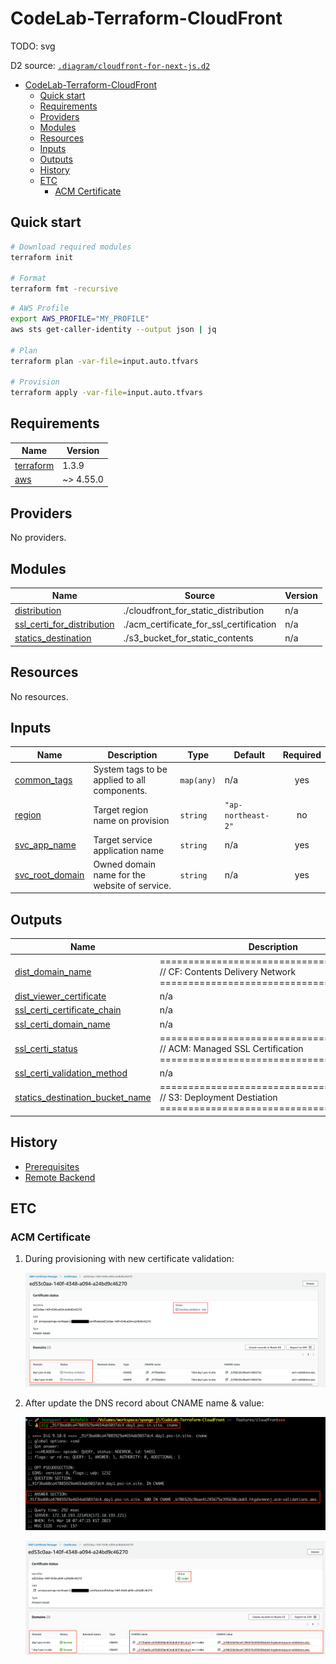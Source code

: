 # CodeLab-Terraform-CloudFront

TODO: svg

D2 source: [`.diagram/cloudfront-for-next-js.d2`](.diagram/cloudfront-for-next-js.d2)

- [CodeLab-Terraform-CloudFront](#codelab-terraform-cloudfront)
  - [Quick start](#quick-start)
  - [Requirements](#requirements)
  - [Providers](#providers)
  - [Modules](#modules)
  - [Resources](#resources)
  - [Inputs](#inputs)
  - [Outputs](#outputs)
  - [History](#history)
  - [ETC](#etc)
    - [ACM Certificate](#acm-certificate)

## Quick start

```bash
# Download required modules
terraform init

# Format
terraform fmt -recursive
```

```bash
# AWS Profile
export AWS_PROFILE="MY_PROFILE"
aws sts get-caller-identity --output json | jq

# Plan
terraform plan -var-file=input.auto.tfvars

# Provision
terraform apply -var-file=input.auto.tfvars
```

<!-- BEGINNING OF PRE-COMMIT-TERRAFORM DOCS HOOK -->
## Requirements

| Name | Version |
|------|---------|
| <a name="requirement_terraform"></a> [terraform](#requirement\_terraform) | 1.3.9 |
| <a name="requirement_aws"></a> [aws](#requirement\_aws) | ~> 4.55.0 |

## Providers

No providers.

## Modules

| Name | Source | Version |
|------|--------|---------|
| <a name="module_distribution"></a> [distribution](#module\_distribution) | ./cloudfront_for_static_distribution | n/a |
| <a name="module_ssl_certi_for_distribution"></a> [ssl\_certi\_for\_distribution](#module\_ssl\_certi\_for\_distribution) | ./acm_certificate_for_ssl_certification | n/a |
| <a name="module_statics_destination"></a> [statics\_destination](#module\_statics\_destination) | ./s3_bucket_for_static_contents | n/a |

## Resources

No resources.

## Inputs

| Name | Description | Type | Default | Required |
|------|-------------|------|---------|:--------:|
| <a name="input_common_tags"></a> [common\_tags](#input\_common\_tags) | System tags to be applied to all components. | `map(any)` | n/a | yes |
| <a name="input_region"></a> [region](#input\_region) | Target region name on provision | `string` | `"ap-northeast-2"` | no |
| <a name="input_svc_app_name"></a> [svc\_app\_name](#input\_svc\_app\_name) | Target service application name | `string` | n/a | yes |
| <a name="input_svc_root_domain"></a> [svc\_root\_domain](#input\_svc\_root\_domain) | Owned domain name for the website of service. | `string` | n/a | yes |

## Outputs

| Name | Description |
|------|-------------|
| <a name="output_dist_domain_name"></a> [dist\_domain\_name](#output\_dist\_domain\_name) | ======================================== // CF: Contents Delivery Network ======================================== |
| <a name="output_dist_viewer_certificate"></a> [dist\_viewer\_certificate](#output\_dist\_viewer\_certificate) | n/a |
| <a name="output_ssl_certi_certificate_chain"></a> [ssl\_certi\_certificate\_chain](#output\_ssl\_certi\_certificate\_chain) | n/a |
| <a name="output_ssl_certi_domain_name"></a> [ssl\_certi\_domain\_name](#output\_ssl\_certi\_domain\_name) | n/a |
| <a name="output_ssl_certi_status"></a> [ssl\_certi\_status](#output\_ssl\_certi\_status) | ======================================== // ACM: Managed SSL Certification ======================================== |
| <a name="output_ssl_certi_validation_method"></a> [ssl\_certi\_validation\_method](#output\_ssl\_certi\_validation\_method) | n/a |
| <a name="output_statics_destination_bucket_name"></a> [statics\_destination\_bucket\_name](#output\_statics\_destination\_bucket\_name) | ======================================== // S3: Deployment Destiation ======================================== |
<!-- END OF PRE-COMMIT-TERRAFORM DOCS HOOK -->

## History

- [Prerequisites](.setup-history/a-prerequisites.md#a-prerequisites)
- [Remote Backend](.setup-history/b-remote-backend.md#b-prepare-remote-backend)

## ETC

### ACM Certificate

1. During provisioning with new certificate validation:

    ![acm-certificate-pending](.setup-history/images/about-certificate/acm-certificate-pending.png)

2. After update the DNS record about CNAME name & value:

    ![acm-certificate-issued-dig](.setup-history/images/about-certificate/acm-certificate-issued-dig.png)

    ![acm-certificate-issued](.setup-history/images/about-certificate/acm-certificate-issued.png)
